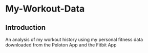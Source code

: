 # My-Workout-Data
## Introduction
An analysis of my workout history using my personal fitness data downloaded from the Peloton App and the Fitbit App
